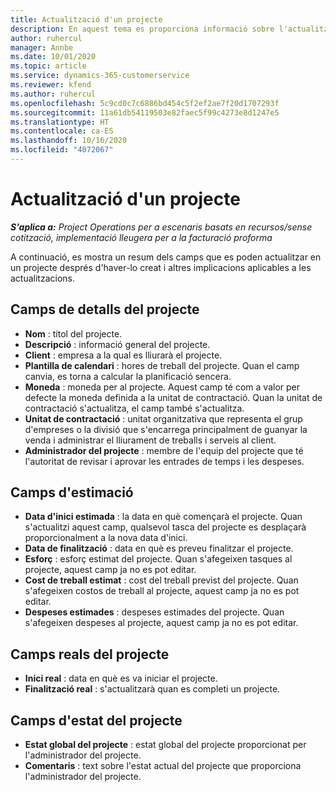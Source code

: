 ```yaml
---
title: Actualització d'un projecte
description: En aquest tema es proporciona informació sobre l'actualització de projectes al Project Operations.
author: ruhercul
manager: Annbe
ms.date: 10/01/2020
ms.topic: article
ms.service: dynamics-365-customerservice
ms.reviewer: kfend
ms.author: ruhercul
ms.openlocfilehash: 5c9cd0c7c6886bd454c5f2ef2ae7f20d1707293f
ms.sourcegitcommit: 11a61db54119503e82faec5f99c4273e8d1247e5
ms.translationtype: HT
ms.contentlocale: ca-ES
ms.lasthandoff: 10/16/2020
ms.locfileid: "4072067"
---
```

# <a name="update-a-project"></a>Actualització d'un projecte

_**S'aplica a:** Project Operations per a escenaris basats en recursos/sense cotització, implementació lleugera per a la facturació proforma_

A continuació, es mostra un resum dels camps que es poden actualitzar en un projecte després d'haver-lo creat i altres implicacions aplicables a les actualitzacions.

## <a name="project-detail-fields"></a>Camps de detalls del projecte

- **Nom** : títol del projecte.
- **Descripció** : informació general del projecte.
- **Client** : empresa a la qual es lliurarà el projecte.
- **Plantilla de calendari** : hores de treball del projecte. Quan el camp canvia, es torna a calcular la planificació sencera.
- **Moneda** : moneda per al projecte. Aquest camp té com a valor per defecte la moneda definida a la unitat de contractació. Quan la unitat de contractació s'actualitza, el camp també s'actualitza.
- **Unitat de contractació** : unitat organitzativa que representa el grup d'empreses o la divisió que s'encarrega principalment de guanyar la venda i administrar el lliurament de treballs i serveis al client. 
- **Administrador del projecte** : membre de l'equip del projecte que té l'autoritat de revisar i aprovar les entrades de temps i les despeses.

## <a name="estimate-fields"></a>Camps d'estimació

- **Data d'inici estimada** : la data en què començarà el projecte. Quan s'actualitzi aquest camp, qualsevol tasca del projecte es desplaçarà proporcionalment a la nova data d'inici.
- **Data de finalització** : data en què es preveu finalitzar el projecte.
- **Esforç** : esforç estimat del projecte. Quan s'afegeixen tasques al projecte, aquest camp ja no es pot editar.
- **Cost de treball estimat** : cost del treball previst del projecte. Quan s'afegeixen costos de treball al projecte, aquest camp ja no es pot editar.
- **Despeses estimades** : despeses estimades del projecte. Quan s'afegeixen despeses al projecte, aquest camp ja no es pot editar.

## <a name="project-actual-fields"></a>Camps reals del projecte
- **Inici real** : data en què es va iniciar el projecte.
- **Finalització real** : s'actualitzarà quan es completi un projecte.

## <a name="project-status-fields"></a>Camps d'estat del projecte

- **Estat global del projecte** : estat global del projecte proporcionat per l'administrador del projecte.
- **Comentaris** : text sobre l'estat actual del projecte que proporciona l'administrador del projecte.

